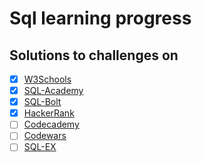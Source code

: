 # Sql learning progress

## Solutions to challenges on
- [x] [W3Schools](https://www.w3schools.com/sql/default.asp)
- [x] [SQL-Academy](https://sql-academy.org/en)
- [x] [SQL-Bolt](https://sqlbolt.com/)
- [x] [HackerRank](https://www.hackerrank.com/domains/sql)
- [ ] [Codecademy](https://www.codecademy.com/catalog/language/sql)
- [ ] [Codewars](https://www.codewars.com/dashboard)
- [ ] [SQL-EX](https://sql-ex.ru/?Lang=1)

